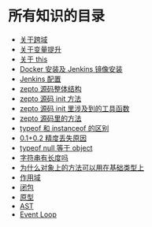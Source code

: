<!--
 * @Author: your name
 * @Date: 2019-09-02 15:47:25
 * @LastEditTime: 2020-06-04 17:33:53
 * @LastEditors: Please set LastEditors
 * @Description: In User Settings Edit
 * @FilePath: /learningnotes/directory.md
-->

# 所有知识的目录

- [关于跨域](./crossDomain/跨域.md)
- [关于变量提升](./aboutHoist/变量提升.md)
- [关于 this](./this/this.md)
- [Docker 安装及 Jenkins 镜像安装](<./docker/docker install jenkins.md>)
- [Jenkins 配置](./jenkinsconfig/jenkinsConfig.md)
- [zepto 源码整体结构](./zepto/zepto整体结构.md)
- [zepto 源码 init 方法](./zepto/zepto.init方法.md)
- [zepto 源码 init 里涉及到的工具函数](./zepto/zepto.init里的工具函数.md)
- [zepto 源码里的方法](./zepto/zepto源码方法.md)
- [typeof 和 instanceof 的区别](./整理/typeof和instanceof的区别.md)
- [0.1+0.2 精度丢失原因](./整理/0.1+0.2为什么精度会丢失.md)
- [typeof null 等于 object](./整理/typeof%20null%20为什么等于object.md)
- [字符串有长度吗](./整理/字符串长度.md)
- [为什么对象上的方法可以用在基础类型上](./整理/为什么基础类型可以使用对象上的方法.md)
- [作用域](./整理/作用域.md)
- [闭包](./整理/闭包.md)
- [原型](./整理/原型.md)
- [AST](./整理/AST及JS编译原理.md)
- [Event Loop](./整理/Event%20Loop.md)
